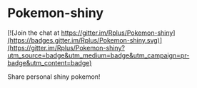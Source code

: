 # Pokemon-shiny

[![Join the chat at https://gitter.im/Rplus/Pokemon-shiny](https://badges.gitter.im/Rplus/Pokemon-shiny.svg)](https://gitter.im/Rplus/Pokemon-shiny?utm_source=badge&utm_medium=badge&utm_campaign=pr-badge&utm_content=badge)

Share personal shiny pokemon!
